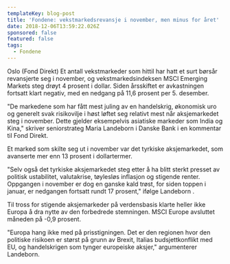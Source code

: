 ```yaml
---
templateKey: blog-post
title: 'Fondene: vekstmarkedsrevansje i november, men minus for året'
date: 2018-12-06T13:59:22.026Z
sponsored: false
featured: false
tags:
  - Fondene
---
```

Oslo (Fond Direkt) Et antall vekstmarkeder som hittil har hatt et surt børsår revansjerte seg i november, og vekstmarkedsindeksen MSCI Emerging Markets steg drøyt 4 prosent i dollar. Siden årsskiftet er avkastningen fortsatt klart negativ, med en nedgang på 11,6 prosent per 5. desember.



"De markedene som har fått mest juling av en handelskrig, økonomisk uro og generelt svak risikovilje i høst løftet seg relativt mest når aksjemarkedet steg i november. Dette gjelder eksempelvis asiatiske markeder som India og Kina," skriver seniorstrateg Maria Landeborn i Danske Bank i en kommentar til Fond Direkt.



Et marked som skilte seg ut i november var det tyrkiske aksjemarkedet, som avanserte mer enn 13 prosent i dollartermer.



"Selv også det tyrkiske aksjemarkedet steg etter å ha blitt sterkt presset av politisk ustabilitet, valutakrise, tøylesløs inflasjon og stigende renter. Oppgangen i november er dog en ganske kald trøst, for siden toppen i januar, er nedgangen fortsatt rundt 17 prosent," ifølge Landeborn .



Til tross for stigende aksjemarkeder på verdensbasis klarte heller ikke Europa å dra nytte av den forbedrede stemningen. MSCI Europe avsluttet måneden på -0,9 prosent.



"Europa hang ikke med på prisstigningen. Det er den regionen hvor den politiske risikoen er størst på grunn av Brexit, Italias budsjettkonflikt med EU, og handelskrigen som tynger europeiske aksjer," argumenterer Landeborn.
